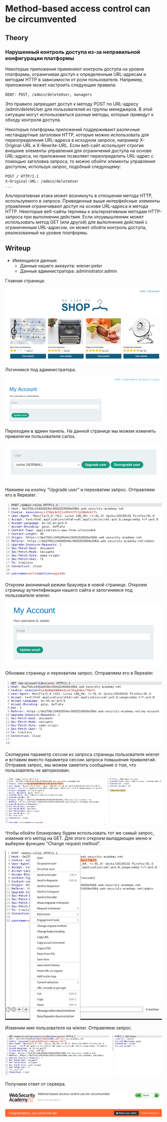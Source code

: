 # Method-based access control can be circumvented

## Theory

<h3>Нарушенный контроль доступа из-за неправильной конфигурации платформы</h3>

Некоторые приложения применяют контроль доступа на уровне платформы, ограничивая доступ к определенным URL-адресам и методам HTTP в зависимости от роли пользователя. Например, приложение может настроить следующие правила:
```
DENY: POST, /admin/deleteUser, managers
```

Это правило запрещает доступ к методу POST по URL-адресу /admin/deleteUser для пользователей из группы менеджеров. В этой ситуации могут использоваться разные методы, которые приведут к обходу контроля доступа.

Некоторые платформы приложений поддерживают различные нестандартные заголовки HTTP, которые можно использовать для переопределения URL-адреса в исходном запросе, например X-Original-URL и X-Rewrite-URL. Если веб-сайт использует строгие внешние элементы управления для ограничения доступа на основе URL-адреса, но приложение позволяет переопределить URL-адрес с помощью заголовка запроса, то можно обойти элементы управления доступом, используя запрос, подобный следующему:
```
POST / HTTP/1.1
X-Original-URL: /admin/deleteUser
...
```

Альтернативная атака может возникнуть в отношении метода HTTP, используемого в запросе. Приведенные выше интерфейсные элементы управления ограничивают доступ на основе URL-адреса и метода HTTP. Некоторые веб-сайты терпимы к альтернативным методам HTTP-запроса при выполнении действия. Если злоумышленник может использовать метод GET (или другой) для выполнения действий с ограниченным URL-адресом, он может обойти контроль доступа, реализованный на уровне платформы.

## Writeup

* Имеющиеся данные: 
    * Данные нашего аккаунта: wiener:peter
    * Данные администратора: administrator:admin

Главная страница:

![](https://github.com/fobblified/Writeups/blob/main/Portswigger/Access_control/Method-based_access_control_can_be_circumvented/assets/1.png)

Логинимся под администратора.

![](https://github.com/fobblified/Writeups/blob/main/Portswigger/Access_control/Method-based_access_control_can_be_circumvented/assets/2.png)

Переходим в админ панель. На данной странице мы можем изменять привилегии пользователя carlos.

![](https://github.com/fobblified/Writeups/blob/main/Portswigger/Access_control/Method-based_access_control_can_be_circumvented/assets/3.png)

Нажмем на кнопку "Upgrade user" и перехватим запрос. Отправляем его в Repeater.

![](https://github.com/fobblified/Writeups/blob/main/Portswigger/Access_control/Method-based_access_control_can_be_circumvented/assets/4.png)

Откроем анонимный режим браузера в новой странице. Откроем страницу аутентификации нашего сайта и залогинимся под пользователя wiener.

![](https://github.com/fobblified/Writeups/blob/main/Portswigger/Access_control/Method-based_access_control_can_be_circumvented/assets/5.png)

Обновим страницу и перехватим запрос. Отправляем его в Repeater.

![](https://github.com/fobblified/Writeups/blob/main/Portswigger/Access_control/Method-based_access_control_can_be_circumvented/assets/6.png)

Скопируем параметр сессии из запроса страницы пользователя wiener и вставим вместо параметра сессии запроса повышения привилегий. Отправив запрос, мы можем заметить сообщение о том, что пользователь не авторизован.

![](https://github.com/fobblified/Writeups/blob/main/Portswigger/Access_control/Method-based_access_control_can_be_circumvented/assets/7.png)

Чтобы обойти блокировку будем использовать тот же самый запрос, изменив его метод на GET. Для этого откроем выпадающее меню и выберем функцию "Change request method". 

![](https://github.com/fobblified/Writeups/blob/main/Portswigger/Access_control/Method-based_access_control_can_be_circumvented/assets/8.png)

Изменим имя пользователя на wiener. Отправляем запрос.

![](https://github.com/fobblified/Writeups/blob/main/Portswigger/Access_control/Method-based_access_control_can_be_circumvented/assets/9.png)

Получаем ответ от сервера.

![](https://github.com/fobblified/Writeups/blob/main/Portswigger/Access_control/Method-based_access_control_can_be_circumvented/assets/10.png)
